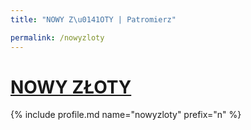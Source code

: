 ```yaml
---
title: "NOWY Z\u0141OTY | Patromierz"

permalink: /nowyzloty
---
```


# [NOWY ZŁOTY](https://patronite.pl/nowyzloty)

{% include profile.md name="nowyzloty" prefix="n" %}
